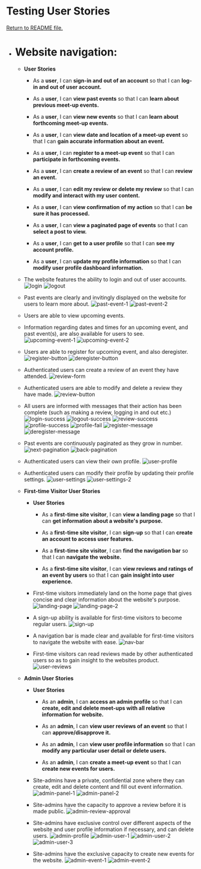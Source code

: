 # Testing User Stories

[Return to README file.](/README.md)

* # Website navigation:

    * **User Stories**

        * As a **user**, I can **sign-in and out of an account** so that I can **log-in and out of user account.**

        * As a **user**, I can **view past events** so that I can **learn about previous meet-up events.**

        * As a **user**, I can **view new events** so that I can **learn about forthcoming meet-up events.**

        * As a **user**, I can **view date and location of a meet-up event** so that I can **gain accurate information about an event.**

        * As a **user**, I can **register to a meet-up event** so that I can **participate in forthcoming events.**

        * As a **user**, I can **create a review of an event** so that I can **review an event.**

        * As a **user**, I can **edit my review or delete my review** so that I can **modify and interact with my user content.**

        * As a **user**, I can **view confirmation of my action** so that I can **be sure it has processed.**

        * As a **user**, I can **view a paginated page of events** so that I can **select a post to view.**

        * As a **user**, I can **get to a user profile** so that I can **see my account profile.**

        * As a **user**, I can **update my profile information** so that I can **modify user profile dashboard information.**
    
    * The website features the ability to login and out of user accounts.
    ![login](/documents/readme_images/login.jpg)
    ![logout](/documents/readme_images/logout.jpg)
    * Past events are clearly and invitingly displayed on the website for users to learn more about.
    ![past-event-1](/documents/readme_images/past%20event%201.jpg)
    ![past-event-2](/documents/readme_images/past%20event%202.jpg)
    * Users are able to view upcoming events.
    * Information regarding dates and times for an upcoming event, and past event(s), are also available for users to see.
    ![upcoming-event-1](/documents/readme_images/upcoming%20event%201.jpg)
    ![upcoming-event-2](/documents/readme_images/upcoming%20event%202.jpg)
    * Users are able to register for upcoming event, and also deregister.
    ![register-button](/documents/readme_images/register%20button.jpg)
    ![deregister-button](/documents/readme_images/deregister%20button.jpg)
    * Authenticated users can create a review of an event they have attended.
    ![review-form](/documents/readme_images/leave%20a%20review.jpg)
    * Authenticated users are able to modify and delete a review they have made.
    ![review-button](/documents/readme_images/edit%20or%20delete%20review.jpg)
    * All users are informed with messages that their action has been complete (such as making a review, logging in and out etc.)
    ![login-success](/documents/readme_images/profile%20page.jpg)
    ![logout-success](/documents/readme_images/signed%20out%20landing%20page.jpg)
    ![review-success](/documents/readme_images/review%20being%20approved%20message.jpg)
    ![profile-success](/documents/readme_images/profile%20saved.jpg)
    ![profile-fail](/documents/readme_images/error%20message.jpg)
    ![register-message](/documents/readme_images/registered%20message.jpg)
    ![deregister-message](/documents/readme_images/not%20registered%20message.jpg)
    * Past events are continuously paginated as they grow in number.
    ![next-pagination](/documents/readme_images/next%20button.jpg)
    ![back-pagination](/documents/readme_images/back%20button.jpg)
    * Authenticated users can view their own profile.
    ![user-profile](/documents/readme_images/user%20profile.jpg)
    * Authenticated users can modify their profile by updating their profile settings.
    ![user-settings](/documents/readme_images/user%20settings%201.jpg)
    ![user-settings-2](/documents/readme_images/user%20settings%202.jpg)

    * **First-time Visitor User Stories**
        
        * **User Stories**
        
            * As a **first-time site visitor**, I can **view a landing page** so that I can **get information about a website's purpose.**

            * As a **first-time site visitor**, I can **sign-up** so that I can **create an account to access user features.**

            * As a **first-time site visitor**, I can **find the navigation bar** so that I can **navigate the website.**

            * As a **first-time site visitor**, I can **view reviews and ratings of an event by users** so that I can **gain insight into user experience.**

        * First-time visitors immediately land on the home page that gives concise and clear information about the website's purpose.
        ![landing-page](/documents/readme_images/landing-page.jpg)
        ![landing-page-2](/documents/readme_images/landing%20page%202.jpg)
        * A sign-up ability is available for first-time visitors to become regular users.
        ![sign-up](/documents/readme_images/sign%20up%20page.jpg)
        * A navigation bar is made clear and available for first-time visitors to navigate the website with ease. 
        ![nav-bar](/documents/readme_images/navbar.jpg)
        * First-time visitors can read reviews made by other authenticated users so as to gain insight to the websites product. 
        ![user-reviews](/documents/readme_images/user%20review.jpg)

    
    * **Admin User Stories**
        
        * **User Stories**

            * As an **admin**, I can **access an admin profile** so that I can **create, edit and delete meet-ups with all relative information for website.**

            * As an **admin**, I can **view user reviews of an event** so that I can **approve/disapprove it.**

            * As an **admin**, I can **view user profile information** so that I can **modify any particular user detail or delete users.**

            * As an **admin**, I can **create a meet-up event** so that I can **create new events for users.**

        * Site-admins have a private, confidential zone where they can create, edit and delete content and fill out event information. 
        ![admin-panel-1](/documents/readme_images/admin%20page%201.jpg)
        ![admin-panel-2](/documents/readme_images/admin%20page%202.jpg)
        * Site-admins have the capacity to approve a review before it is made public.
        ![admin-review-approval](/documents/readme_images/admin%20review.jpg)
        * Site-admins have exclusive control over different aspects of the website and user profile information if necessary, and can delete users.
        ![admin-profile](/documents/readme_images/admin%20user%20profile.jpg)
        ![admin-user-1](/documents/readme_images/admin%20user%201.jpg)
        ![admin-user-2](/documents/readme_images/admin%20user%202.jpg)
        ![admin-user-3](/documents/readme_images/admin%20user%203.jpg)
        * Site-admins have the exclusive capacity to create new events for the website.
        ![admin-event-1](/documents/readme_images/admin%20event%201.jpg)
        ![admin-event-2](/documents/readme_images/admin%20event%202.jpg)